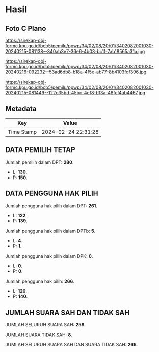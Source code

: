 # Hasil

## Foto C Plano

https://sirekap-obj-formc.kpu.go.id/bcb5/pemilu/ppwp/34/02/08/20/01/3402082001030-20240215-081138--340ab3e7-36e6-4b03-bc1f-7ab18565a31a.jpg

https://sirekap-obj-formc.kpu.go.id/bcb5/pemilu/ppwp/34/02/08/20/01/3402082001030-20240216-092232--53ad6db8-b18a-4f5e-ab77-8b4103fdf396.jpg

https://sirekap-obj-formc.kpu.go.id/bcb5/pemilu/ppwp/34/02/08/20/01/3402082001030-20240215-081449--122c35bd-45bc-4ef8-b13a-48fcf4ab4467.jpg


## Metadata

| Key        | Value               |
| ---------- | ------------------- |
| Time Stamp | 2024-02-24 22:31:28 |


## DATA PEMILIH TETAP

Jumlah pemilih dalam DPT: **280**.
 * L: **130**.
 * P: **150**.

## DATA PENGGUNA HAK PILIH

Jumlah pengguna hak pilih dalam DPT: **261**.
 * L: **122**.
 * P: **139**.

Jumlah pengguna hak pilih dalam DPTb: **5**.
 * L: **4**.
 * P: **1**.

Jumlah pengguna hak pilih dalam DPK: **0**.
 * L: **0**.
 * P: **0**.

Jumlah pengguna hak pilih: **266**.
 * L: **126**.
 * P: **140**.

## JUMLAH SUARA SAH DAN TIDAK SAH

JUMLAH SELURUH SUARA SAH: **258**.

JUMLAH SUARA TIDAK SAH: **8**.

JUMLAH SELURUH SUARA SAH DAN SUARA TIDAK SAH: **266**.


